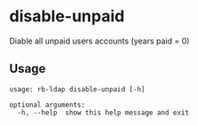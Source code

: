 # disable-unpaid

Diable all unpaid users accounts (years paid = 0)

## Usage

```
usage: rb-ldap disable-unpaid [-h]

optional arguments:
  -h, --help  show this help message and exit

```
